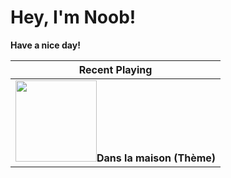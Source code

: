 # Hey, I'm Noob!

**Have a nice day!**

| Recent Playing                                               |
| ------------------------------------------------------------ |
| <a href="http://p2.music.126.net/9LYV5dkxF7H3HOmQBRKqPg==/2912606303301933.jpg?param=130y130"><img src="http://p2.music.126.net/9LYV5dkxF7H3HOmQBRKqPg==/2912606303301933.jpg?param=130y130" width="130" height="130"></a>**Dans la maison (Thème)** |
